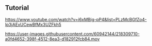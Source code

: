 ## Tutorial

https://www.youtube.com/watch?v=i6xMBig-pP4&list=PLzMcBGfZo4-lp3jAExUCewBfMx3UZFkh5



https://user-images.githubusercontent.com/60942144/218309710-a0fd4652-398f-4512-8ea3-d182912fcb84.mov

